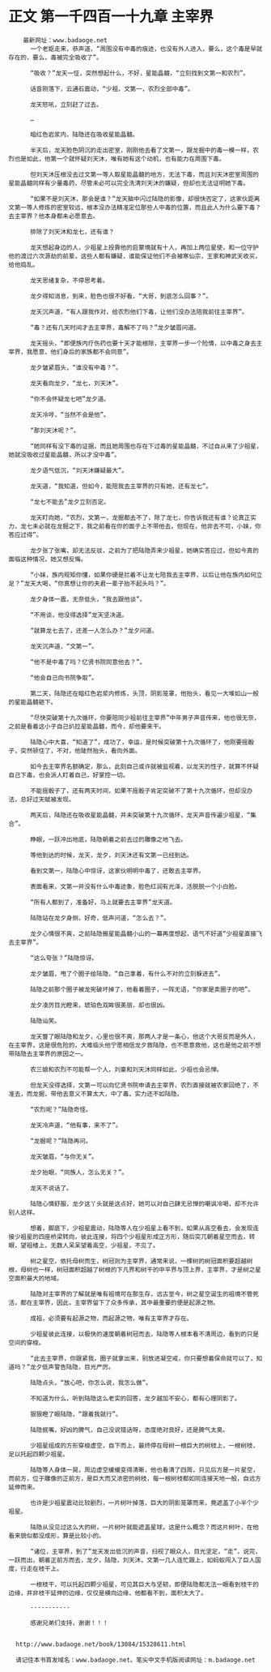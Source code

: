 # 正文 第一千四百一十九章 主宰界
        最新网址：www.badaoge.net
          一个老妪走来，恭声道，“周围没有中毒的痕迹，也没有外人进入，要么，这个毒是早就存在的，要么，毒被完全吸收了”。
      
          “吸收？”龙天一怔，突然想起什么，不好，星能晶髓，“立刻找到文第一和农烈”。
      
          话音刚落下，云通石震动，“少祖，文第一，农烈全部中毒”。
      
          龙天怒吼，立刻赶了过去。
      
          …
      
          暗红色岩浆内，陆隐还在吸收星能晶髓。
      
          半天后，龙天脸色阴沉的走出密室，刚刚他去看了文第一，跟龙掘中的毒一模一样，农烈也是如此，他第一个就怀疑刘天沐，唯有她有这个动机，也有能力在周围下毒。
      
          但刘天沐压根没去过文第一等人取星能晶髓的地方，无法下毒，而且刘天沐密室周围的星能晶髓同样有少量毒药，尽管未必可以完全洗清刘天沐的嫌疑，但却也无法证明她下毒。
      
          “如果不是刘天沐，那会是谁？”龙天脑中闪过陆隐的影像，却很快否定了，这家伙距离文第一等人修炼的密室较远，根本没办法精准定位那些人中毒的位置，而且此人为什么要下毒？去主宰界？他本身都未必愿意去。
      
          排除了刘天沐和龙七，还有谁？
      
          龙天想起身边的人，少祖星上投靠他的启蒙境就有十人，再加上两位星使，和一位守护他的渡过六次源劫的前辈，这些人都有嫌疑，谁能保证他们不会被寒仙宗，王家和神武天收买，给他捣乱。
      
          龙天思绪复杂，不停思考着。
      
          龙夕得知消息，到来，脸色也很不好看，“大哥，到底怎么回事？”。
      
          龙天沉声道，“有人跟我作对，给农烈他们下毒，让他们没办法陪我前往主宰界”。
      
          “毒？还有几天时间才去主宰界，毒解不了吗？”龙夕皱眉问道。
      
          龙天摇头，“即便族内疗伤药也要十天才能根除，主宰界一步一个险情，以中毒之身去主宰界，我愿意，他们身后的家族都不会同意”。
      
          龙夕皱紧眉头，“谁没有中毒？”。
      
          龙天看向龙夕，“龙七，刘天沐”。
      
          “你不会怀疑龙七吧”龙夕道。
      
          龙天冷哼，“当然不会是他”。
      
          “那刘天沐呢？”。
      
          “她同样有没下毒的证据，而且她周围也存在下过毒的星能晶髓，不过自从来了少祖星，她就没吸收过星能晶髓，所以才没中毒”。
      
          龙夕语气低沉，“刘天沐嫌疑最大”。
      
          龙天道，“我知道，但如今，能陪我去主宰界的只有她，还有龙七”。
      
          “龙七不能去”龙夕立刻否定。
      
          龙天盯向她，“农烈，文第一，龙掘都去不了，除了龙七，你告诉我还有谁？论真正实力，龙七未必就在龙掘之下，我之前看在你的面子上不带他去，但现在，他非去不可，小妹，你答应过得”。
      
          龙夕张了张嘴，却无法反驳，之前为了把陆隐弄来少祖星，她确实答应过，但如今真的面临这种情况，她又想反悔。
      
          “小妹，族内规矩你懂，如果你硬是拦着不让龙七陪我去主宰界，以后让他在族内如何立足？”龙天大喝，“你真想让你的夫君一辈子抬不起头吗？”。
      
          龙夕身体一震，无奈低头，“我去跟他谈”。
      
          “不用谈，他没得选择”龙天坚决道。
      
          “就算龙七去了，还差一人怎么办？”龙夕问道。
      
          龙天沉声道，“文第一”。
      
          “他不是中毒了吗？忆贤书院同意他去？”。
      
          “他会自己向书院争取”。
      
          第二天，陆隐还在暗红色岩浆内修炼，头顶，阴影笼罩，他抬头，看见一大堆如山一般的星能晶髓砸下。
      
          “尽快突破第十九次循环，你要陪同少祖前往主宰界”中年男子声音传来，他也很无奈，之前是看着这小子自己扒拉星能晶髓，而今，却他要来干。
      
          陆隐心中大喜，“知道了”，成功了，幸运，是时候突破第十九次循环了，他刚要摇骰子，突然顿住了，不对，他陡然抬头，看向外面。
      
          如今去主宰界名额确定，那么，此刻自己或许就被监视着，以龙天的性子，就算不怀疑自己下毒，也会派人盯着自己，好掌控一切。
      
          不能摇骰子了，还有两天时间，如果不摇骰子肯定突破不了第十九次循环，但却没办法，总好过天赋被发现。
      
          两天后，陆隐还在吸收星能晶髓，并未突破第十九次循环，龙天声音传遍少祖星，“集合”。
      
          睁眼，一跃冲出地底，陆隐朝着之前去过的雕像之地飞去。
      
          等他到达的时候，龙天，龙夕，刘天沐还有文第一已经到达。
      
          看到文第一，陆隐心中惊讶，这家伙明明中毒了，还敢去主宰界。
      
          表面看来，文第一并没有什么中毒迹象，脸色红润有光泽，活脱脱一个小白脸。
      
          “所有人都到了，准备好，马上就要去主宰界”龙天道。
      
          陆隐站在龙夕身侧，好奇，低声问道，“怎么去？”。
      
          龙夕心情很不爽，之前陆隐搬星能晶髓小山的一幕再度想起，语气不好道“少祖星直接飞去主宰界”。
      
          “这么夸张？”陆隐惊讶。
      
          龙夕皱眉，甩了个圈子给陆隐，“自己拿着，有什么不对的立刻躲进去”。
      
          陆隐之前那个圈子被龙宪破坏掉了，他看着圈子，一阵无语，“你家是卖圈子的吧”。
      
          龙夕凌厉目光瞪来，琥珀色双眸很美丽，却也很凶。
      
          陆隐讪笑。
      
          龙天瞥了眼陆隐和龙夕，心里也很不爽，那两人才是一条心，他这个大哥反而是外人，在主宰界，这是很危险的，大难临头他宁愿相信龙夕救陆隐，也不愿意救他，这也是他之前不想带陆隐去主宰界的原因之一。
      
          农三娘和农烈不可能帮一个人，刘豪和刘天沐同样如此，少祖也会忌惮。
      
          但龙天没得选择，文第一可以向忆贤书院申请去主宰界，农烈直接就被农家回绝了，不准去，而龙掘，带他去意义不算太大，中了毒，实力还不如陆隐。
      
          “农烈呢？”陆隐奇怪。
      
          龙天冷声道，“他有事，来不了”。
      
          “龙掘呢？”陆隐再问。
      
          龙天皱眉，“与你无关”。
      
          龙夕抬眼，“同族人，怎么无关？”。
      
          龙天不说话了。
      
          陆隐心情舒服，龙夕这丫头就是这点好，她可以对自己肆无忌惮的嘲讽冷喝，却不允许别人这样。
      
          想着，脚底下，少祖星震动，陆隐等人在少祖星上看不到，如果从高空看去，会发现连接少祖星的四座桥梁转向，彼此连接，将四个少祖星形成正方形，随后突兀朝着星空而去，转眼，望祖楼上，无数人呆呆望着高空，少祖星，不见了。
      
          树之星空，依托母树而生，树冠则为主宰界，通常来说，一棵树的树冠面积要超越树根，母树也一样，树冠面积超越了树根的下凡界和树干的中平界与顶上界，主宰界，才是树之星空面积最大的地域。
      
          陆隐对主宰界的了解就是唯有祖境可在那生存，远古至今，树之星空诞生的祖境不管死活，都在主宰界，因此，主宰界留下了众多传承，其中最重要的便是起源之物。
      
          成祖，必须要有起源之物，而起源之物，唯有主宰界才存在。
      
          少祖星彼此连接，以极快的速度朝着树冠而去，陆隐等人根本看不清周边，看到的只是空间的穿梭。
      
          “此去主宰界，你跟紧我，圈子就拿出来，别放进凝空戒，你只要想着保命就可以了，知道吗？”龙夕低声警告陆隐，目光严厉。
      
          陆隐点头，“放心吧，你怎么说，我怎么做”。
      
          不知道为什么，听到陆隐这么老实的回答，龙夕越加不安心，都有心理阴影了。
      
          狠狠瞪了眼陆隐，“跟着我就行”。
      
          陆隐抿嘴，好凶的脾气，自己没说错话呀，态度绝对良好，还是脾气太臭。
      
          少祖星组成的方形穿梭虚空，自下而上，最终停在母树一根巨大的树枝上，一根树枝，足以托起四颗少祖星。
      
          陆隐等人身体一晃，周边虚空缓缓变得清晰，他也看清了四周，只见后方是一片星空，而前方，位于雕像的正前方，是巨大而又浓密的树枝，每一根树枝都如同连接天地一般，自远方延伸而来。
      
          也许是少祖星震动比较剧烈，一片树叶掉落，巨大的阴影笼罩而来，竟遮盖了小半个少祖星。
      
          陆隐从没见过这么大的树，一片树叶就能遮盖星球，这是什么概念？而这片树叶，在他看来貌似都没成形，算是比较小的。
      
          “诸位，主宰界，到了”龙天发出低沉的声音，扫视了眼众人，目光坚定，“走”，说完，一跃而出，朝着正前方而去，龙夕，陆隐，刘天沐，文第一几人连忙跟上，如蚂蚁闯入了巨人国度，行走在枝干上。
      
          一根枝干，可以托起四颗少祖星，可见其巨大与坚韧，即便陆隐都无法一眼看到枝干的边缘，并非枝干延伸的边缘，仅仅是横向边缘，他都看不到，面积太大了。
      
          -----------
      
          感谢兄弟们支持，谢谢！！！
      
      
      http://www.badaoge.net/book/13084/15328611.html
      
      请记住本书首发域名：www.badaoge.net。笔尖中文手机版阅读网址：m.badaoge.net